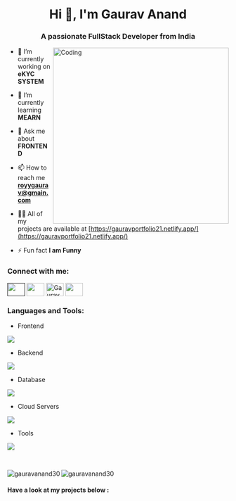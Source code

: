 

<h1 align="center">Hi 👋, I'm Gaurav Anand</h1>
<h3 align="center">A passionate FullStack Developer from India</h3>
<img align="right" alt="Coding" width="400" src="https://cdn.dribbble.com/users/1162077/screenshots/3848914/programmer.gif">




- 🔭 I’m currently working on **eKYC SYSTEM**

- 🌱 I’m currently learning **MEARN**

- 💬 Ask me about **FRONTEND**

- 📫 How to reach me **royygaurav@gmain.com**

- 👨‍💻 All of my projects are available at [https://gauravportfolio21.netlify.app/](https://gauravportfolio21.netlify.app/)



- ⚡ Fun fact **I am Funny**

<h3 align="left">Connect with me:</h3>
<p align="left">
<a href="" target="blank"><img align="center" src="https://raw.githubusercontent.com/rahuldkjain/github-profile-readme-generator/master/src/images/icons/Social/twitter.svg" alt="" height="30" width="40" /></a>
<a href="https://www.linkedin.com/in/gaurav41/" target="blank"><img align="center" src="https://raw.githubusercontent.com/rahuldkjain/github-profile-readme-generator/master/src/images/icons/Social/linked-in-alt.svg" alt="" height="30" width="40" /></a>
<a href="https://instagram.com/__gaurav21" target="blank"><img align="center" src="https://raw.githubusercontent.com/rahuldkjain/github-profile-readme-generator/master/src/images/icons/Social/instagram.svg" alt="Gaurav anand" height="30" width="40" /></a>
<a href="h" target="blank"><img align="center" src="https://raw.githubusercontent.com/rahuldkjain/github-profile-readme-generator/master/src/images/icons/Social/youtube.svg" alt="" height="30" width="40" /></a>
</p>

<h3 align="left">Languages and Tools:</h3>

- Frontend
<p align="left">
  <a href="https://skillicons.dev">
    <img src="https://skillicons.dev/icons?i=ts,js,react,nextjs,redux,tailwind,materialui" />
  </a>
</p>

- Backend
<p align="left">
  <a href="https://skillicons.dev">
    <img src="https://skillicons.dev/icons?i=java,nodejs,py,spring,flask,fastapi" />
  </a>
</p>



- Database
<p align="left">
  <a href="https://skillicons.dev">
    <img src="https://skillicons.dev/icons?i=mongodb,mysql,postgresql" />
  </a>
</p>

- Cloud Servers
<p align="left">
  <a href="https://skillicons.dev">
    <img src="https://skillicons.dev/icons?i=azure,aws,firebase,cloudflare" />
  </a>
</p>

- Tools
<p align="left">
  <a href="https://skillicons.dev">
    <img src="https://skillicons.dev/icons?i=git,github,docker,figma,xd,idea,vscode,postman,linux" />
  </a>
</p>

<br/>


<p><img align="left" src="https://github-readme-stats.vercel.app/api/top-langs?username=gauravanand30&show_icons=true&locale=en&layout=compact" alt="gauravanand30" /></p>

<p><img align="center" src="https://github-readme-streak-stats.herokuapp.com/?user=gauravanand30&" alt="gauravanand30" /></p>

<h4 align="left">Have a look at my projects below  : </h4>

